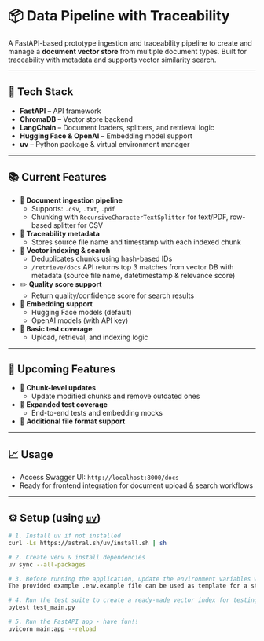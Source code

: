 # 📦 Data Pipeline with Traceability

A FastAPI-based prototype ingestion and traceability pipeline to create and manage a **document vector store** from multiple document types. Built for traceability with metadata and supports vector similarity search.

---

## 🚀 Tech Stack

- **FastAPI** – API framework
- **ChromaDB** – Vector store backend
- **LangChain** – Document loaders, splitters, and retrieval logic
- **Hugging Face & OpenAI** – Embedding model support
- **uv** – Python package & virtual environment manager

---

## 📚 Current Features

- 🔄 **Document ingestion pipeline**
  - Supports: `.csv`, `.txt`, `.pdf`
  - Chunking with `RecursiveCharacterTextSplitter` for text/PDF, row-based splitter for CSV
- 🔖 **Traceability metadata**
  - Stores source file name and timestamp with each indexed chunk
- 🧠 **Vector indexing & search**
  - Deduplicates chunks using hash-based IDs
  - `/retrieve/docs` API returns top 3 matches from vector DB with metadata (source file name, datetimestamp & relevance score)
- ✏️ **Quality score support**
  - Return quality/confidence score for search results
- 🔐 **Embedding support**
  - Hugging Face models (default)
  - OpenAI models (with API key)
- 🧪 **Basic test coverage**
  - Upload, retrieval, and indexing logic


---

## 🔮 Upcoming Features

- 🔄 **Chunk-level updates**
  - Update modified chunks and remove outdated ones
- 🧪 **Expanded test coverage**
  - End-to-end tests and embedding mocks
- 📁 **Additional file format support**

---

## 📈 Usage

- Access Swagger UI:
  `http://localhost:8000/docs`
- Ready for frontend integration for document upload & search workflows

---

## ⚙️ Setup (using [`uv`](https://github.com/astral-sh/uv))

```bash
# 1. Install uv if not installed
curl -Ls https://astral.sh/uv/install.sh | sh

# 2. Create venv & install dependencies
uv sync --all-packages

# 3. Before running the application, update the environment variables with your own subscription details.
The provided example .env.example file can be used as template for a standard test suite setup and for running the retrieval API.

# 4. Run the test suite to create a ready-made vector index for testing the application via Swagger:
pytest test_main.py

# 5. Run the FastAPI app - have fun!!
uvicorn main:app --reload
